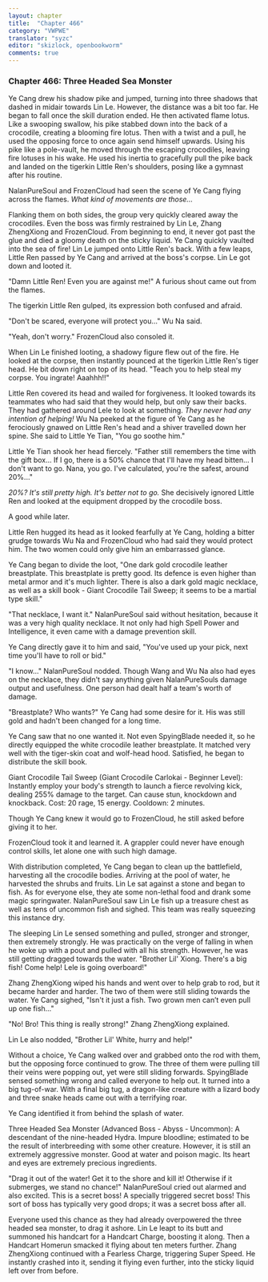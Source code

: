 ```yaml
---
layout: chapter
title:  "Chapter 466"
category: "VWPWE"
translator: "syzc"
editor: "skizlock, openbookworm"
comments: true
---
```


### Chapter 466: Three Headed Sea Monster

Ye Cang drew his shadow pike and jumped, turning into three shadows that dashed in midair towards Lin Le. However, the distance was a bit too far. He began to fall once the skill duration ended. He then activated flame lotus. Like a swooping swallow, his pike stabbed down into the back of a crocodile, creating a blooming fire lotus. Then with a twist and a pull, he used the opposing force to once again send himself upwards. Using his pike like a pole-vault, he moved through the escaping crocodiles, leaving fire lotuses in his wake. He used his inertia to gracefully pull the pike back and landed on the tigerkin Little Ren's shoulders, posing like a gymnast after his routine.

NalanPureSoul and FrozenCloud had seen the scene of Ye Cang flying across the flames. *What kind of movements are those...*

Flanking them on both sides, the group very quickly cleared away the crocodiles. Even the boss was firmly restrained by Lin Le, Zhang ZhengXiong and FrozenCloud. From beginning to end, it never got past the glue and died a gloomy death on the sticky liquid. Ye Cang quickly vaulted into the sea of fire! Lin Le jumped onto Little Ren's back. With a few leaps, Little Ren passed by Ye Cang and arrived at the boss's corpse. Lin Le got down and looted it.

"Damn Little Ren! Even you are against me!" A furious shout came out from the flames.

The tigerkin Little Ren gulped, its expression both confused and afraid.

"Don't be scared, everyone will protect you..." Wu Na said.

"Yeah, don't worry." FrozenCloud also consoled it.

When Lin Le finished looting, a shadowy figure flew out of the fire. He looked at the corpse, then instantly pounced at the tigerkin Little Ren's tiger head. He bit down right on top of its head. "Teach you to help steal my corpse. You ingrate! Aaahhh!!"

Little Ren covered its head and wailed for forgiveness. It looked towards its teammates who had said that they would help, but only saw their backs. They had gathered around Lele to look at something. *They never had any intention of helping!* Wu Na peeked at the figure of Ye Cang as he ferociously gnawed on Little Ren's head and a shiver travelled down her spine. She said to Little Ye Tian, "You go soothe him."

Little Ye Tian shook her head fiercely. "Father still remembers the time with the gift box... If I go, there is a 50% chance that I'll have my head bitten... I don't want to go. Nana, you go. I've calculated, you're the safest, around 20%..."

*20%? It's still pretty high. It's better not to go.* She decisively ignored Little Ren and looked at the equipment dropped by the crocodile boss.

A good while later.

Little Ren hugged its head as it looked fearfully at Ye Cang, holding a bitter grudge towards Wu Na and FrozenCloud who had said they would protect him. The two women could only give him an embarrassed glance.

Ye Cang began to divide the loot, "One dark gold crocodile leather breastplate. This breastplate is pretty good. Its defence is even higher than metal armor and it's much lighter. There is also a dark gold magic necklace, as well as a skill book - Giant Crocodile Tail Sweep; it seems to be a martial type skill."

"That necklace, I want it." NalanPureSoul said without hesitation, because it was a very high quality necklace. It not only had high Spell Power and Intelligence, it even came with a damage prevention skill.

Ye Cang directly gave it to him and said, "You've used up your pick, next time you'll have to roll or bid."

"I know..." NalanPureSoul nodded. Though Wang and Wu Na also had eyes on the necklace, they didn't say anything given NalanPureSouls damage output and usefulness. One person had dealt half a team's worth of damage.

"Breastplate? Who wants?" Ye Cang had some desire for it. His was still gold and hadn't been changed for a long time.

Ye Cang saw that no one wanted it. Not even SpyingBlade needed it, so he directly equipped the white crocodile leather breastplate. It matched very well with the tiger-skin coat and wolf-head hood. Satisfied, he began to distribute the skill book. 

Giant Crocodile Tail Sweep (Giant Crocodile Carlokai - Beginner Level): 
Instantly employ your body's strength to launch a fierce revolving kick, dealing 255% damage to the target. Can cause stun, knockdown and knockback.
Cost: 20 rage, 15 energy. Cooldown: 2 minutes.

Though Ye Cang knew it would go to FrozenCloud, he still asked before giving it to her.

FrozenCloud took it and learned it. A grappler could never have enough control skills, let alone one with such high damage.

With distribution completed, Ye Cang began to clean up the battlefield, harvesting all the crocodile bodies. Arriving at the pool of water, he harvested the shrubs and fruits. Lin Le sat against a stone and began to fish. As for everyone else, they ate some non-lethal food and drank some magic springwater. NalanPureSoul saw Lin Le fish up a treasure chest as well as tens of uncommon fish and sighed. This team was really squeezing this instance dry.

The sleeping Lin Le sensed something and pulled, stronger and stronger, then extremely strongly. He was practically on the verge of falling in when he woke up with a pout and pulled with all his strength. However, he was still getting dragged towards the water. "Brother Lil' Xiong. There's a big fish! Come help! Lele is going overboard!"

Zhang ZhengXiong wiped his hands and went over to help grab to rod, but it became harder and harder. The two of them were still sliding towards the water. Ye Cang sighed, "Isn't it just a fish. Two grown men can’t even pull up one fish..."

"No! Bro! This thing is really strong!" Zhang ZhengXiong explained.

Lin Le also nodded, "Brother Lil' White, hurry and help!"

Without a choice, Ye Cang walked over and grabbed onto the rod with them, but the opposing force continued to grow. The three of them were pulling till their veins were popping out, yet were still sliding forwards. SpyingBlade sensed something wrong and called everyone to help out. It turned into a big tug-of-war. With a final big tug, a dragon-like creature with a lizard body and three snake heads came out with a terrifying roar.

Ye Cang identified it from behind the splash of water.

Three Headed Sea Monster (Advanced Boss - Abyss - Uncommon): A descendant of the nine-headed Hydra. Impure bloodline; estimated to be the result of interbreeding with some other creature. However, it is still an extremely aggressive monster. Good at water and poison magic. Its heart and eyes are extremely precious ingredients.

"Drag it out of the water! Get it to the shore and kill it! Otherwise if it submerges, we stand no chance!" NalanPureSoul cried out alarmed and also excited. This is a secret boss! A specially triggered secret boss! This sort of boss has typically very good drops; it was a secret boss after all.

Everyone used this chance as they had already overpowered the three headed sea monster, to drag it ashore. Lin Le leapt to its butt and summoned his handcart for a Handcart Charge, boosting it along. Then a Handcart Homerun smacked it flying about ten meters further. Zhang ZhengXiong continued with a Fearless Charge, triggering Super Speed. He instantly crashed into it, sending it flying even further, into the sticky liquid left over from before.
